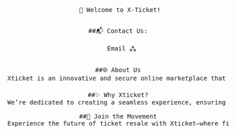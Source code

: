 <pre align=center>
 👋 Welcome to X-Ticket!
<pre>

##📬 Contact Us:
<div align=center>
  <a href="mailto:xticketa@gmail.com" style="text-decoration:none;">Email</a> ⁂
</div> 

##🌐 About Us
Xticket is an innovative and secure online marketplace that transforms the way users buy and sell pre-owned tickets 🎟️. Designed for simplicity and reliability, our platform enables users to quickly and easily list or purchase tickets for a variety of events—including those hard-to-get, sold-out shows 🎉.

##✨ Why Xticket?
We’re dedicated to creating a seamless experience, ensuring that buying or selling tickets for popular events is more convenient than ever. With a focus on trust and efficiency, Xticket is here to connect fans with the events they love most.

##🌱 Join the Movement
Experience the future of ticket resale with Xticket—where finding or listing tickets is just a few clicks away!
